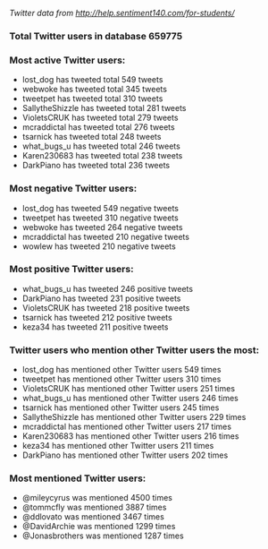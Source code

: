 _Twitter data from http://help.sentiment140.com/for-students/_

### Total Twitter users in database 659775

### Most active Twitter users:
- lost_dog has tweeted total 549 tweets
- webwoke has tweeted total 345 tweets
- tweetpet has tweeted total 310 tweets
- SallytheShizzle has tweeted total 281 tweets
- VioletsCRUK has tweeted total 279 tweets
- mcraddictal has tweeted total 276 tweets
- tsarnick has tweeted total 248 tweets
- what_bugs_u has tweeted total 246 tweets
- Karen230683 has tweeted total 238 tweets
- DarkPiano has tweeted total 236 tweets

### Most negative Twitter users:
- lost_dog has tweeted 549 negative tweets 
- tweetpet has tweeted 310 negative tweets
- webwoke has tweeted 264 negative tweets
- mcraddictal has tweeted 210 negative tweets
- wowlew has tweeted 210 negative tweets 

### Most positive Twitter users:
- what_bugs_u has tweeted 246 positive tweets 
- DarkPiano has tweeted 231 positive tweets 
- VioletsCRUK has tweeted 218 positive tweets
- tsarnick has tweeted 212 positive tweets 
- keza34 has tweeted 211 positive tweets

### Twitter users who mention other Twitter users the most:
- lost_dog has mentioned other Twitter users 549 times
- tweetpet has mentioned other Twitter users 310 times
- VioletsCRUK has mentioned other Twitter users 251 times
- what_bugs_u has mentioned other Twitter users 246 times
- tsarnick has mentioned other Twitter users 245 times
- SallytheShizzle has mentioned other Twitter users 229 times
- mcraddictal has mentioned other Twitter users 217 times
- Karen230683 has mentioned other Twitter users 216 times
- keza34 has mentioned other Twitter users 211 times
- DarkPiano has mentioned other Twitter users 202 times

### Most mentioned Twitter users:
- @mileycyrus was mentioned 4500 times
- @tommcfly was mentioned 3887 times
- @ddlovato was mentioned 3467 times
- @DavidArchie was mentioned 1299 times
- @Jonasbrothers was mentioned 1287 times
